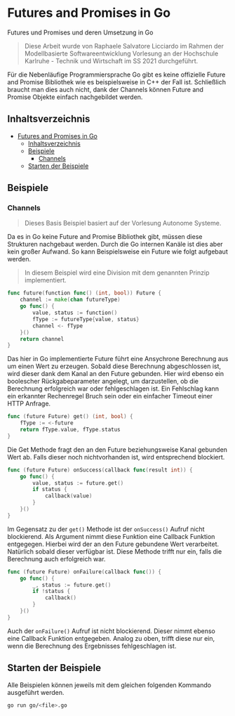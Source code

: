 # Futures and Promises in Go

Futures und Promises und deren Umsetzung in Go

<!--<img src="assets/../../assets/go.png"
     alt="Go Logo"
     style="height:200px;display:block; margin-left:auto; margin-right:auto;"/>-->
	 
> Diese Arbeit wurde von Raphaele Salvatore Licciardo im Rahmen der Modellbasierte Softwareentwicklung Vorlesung an der Hochschule Karlruhe - Technik und Wirtschaft im SS 2021 durchgeführt.  

Für die Nebenläufige Programmiersprache Go gibt es keine offizielle Future and Promise Bibliothek wie es beispielsweise in C++ der Fall ist. Schließlich braucht man dies auch nicht, dank der Channels können Future and Promise Objekte einfach nachgebildet werden. 

## Inhaltsverzeichnis

- [Futures and Promises in Go](#futures-and-promises-in-go)
	- [Inhaltsverzeichnis](#inhaltsverzeichnis)
	- [Beispiele](#beispiele)
		- [Channels](#channels)
	- [Starten der Beispiele](#starten-der-beispiele)
## Beispiele 

### Channels

> Dieses Basis Beispiel basiert auf der Vorlesung Autonome Systeme. 

Da es in Go keine Future and Promise Bibliothek gibt, müssen diese Strukturen nachgebaut werden. Durch die Go internen Kanäle ist dies aber kein großer Aufwand. So kann Beispielsweise ein Future wie folgt aufgebaut werden.
> In diesem Beispiel wird eine Division mit dem genannten Prinzip implementiert.

```go
func future(function func() (int, bool)) Future {
	channel := make(chan futureType)
	go func() {
		value, status := function()
		fType := futureType{value, status}
		channel <- fType
	}()
	return channel
}
```

Das hier in Go implementierte Future führt eine Ansychrone Berechnung aus um einen Wert zu erzeugen. Sobald diese Berechnung abgeschlossen ist, wird dieser dank dem Kanal an den Future gebunden. Hier wird ebenso ein boolescher Rückgabeparameter angelegt, um darzustellen, ob die Berechnung erfolgreich war oder fehlgeschlagen ist. Ein Fehlschlag kann ein erkannter Rechenregel Bruch sein oder ein einfacher Timeout einer HTTP Anfrage.

```go
func (future Future) get() (int, bool) {
	fType := <-future
	return fType.value, fType.status
}
```

Die Get Methode fragt den an den Future beziehungsweise Kanal gebunden Wert ab. Falls dieser noch nichtvorhanden ist, wird entsprechend blockiert.

```go
func (future Future) onSuccess(callback func(result int)) {
	go func() {
		value, status := future.get()
		if status {
			callback(value)
		}
	}()
}
```

Im Gegensatz zu der `get()` Methode ist der `onSuccess()` Aufruf nicht blockierend. Als Argument nimmt diese Funktion eine Callback Funktion entgegegen. Hierbei wird der an den Future gebundene Wert verarbeitet. Natürlich sobald dieser verfügbar ist. Diese Methode trifft nur ein, falls die Berechnung auch erfolgreich war. 

```go
func (future Future) onFailure(callback func()) {
	go func() {
		_, status := future.get()
		if !status {
			callback()
		}
	}()
}
```

Auch der `onFailure()` Aufruf ist nicht blockierend. Dieser nimmt ebenso eine Callback Funktion entgegeben. Analog zu oben, trifft diese nur ein, wenn die Berechnung des Ergebnisses fehlgeschlagen ist. 

## Starten der Beispiele

Alle Beispielen können jeweils mit dem gleichen folgenden Kommando ausgeführt werden.

```bash
go run go/<file>.go
```